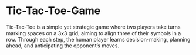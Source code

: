 # Tic-Tac-Toe-Game
Tic-Tac-Toe is a simple yet strategic game where two players take turns marking spaces on a 3x3 grid, aiming to align three of their symbols in a row. Through each step, the human player learns decision-making, planning ahead, and anticipating the opponent’s moves.
